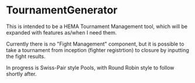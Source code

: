 # TournamentGenerator

This is intended to be a HEMA Tournament Management tool, which will be expanded with features as/when I need them.

Currently there is no "Fight Management" component, but it is possible to take a tournament from inception (fighter registrtion) to closure by inputting the fight results.

In progress is Swiss-Pair style Pools, with Round Robin style to follow shortly after.
